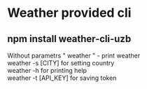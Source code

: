 # Weather provided cli 
## npm install weather-cli-uzb

Without parametrs " weather " -  print weather <br/>
weather -s [CITY] for setting country <br/>
weather -h for printing help <br/>
weather -t [API_KEY] for saving token <br/>  